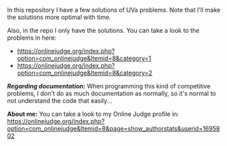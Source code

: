 In this repository I have a few solutions of UVa problems. Note that I'll make the solutions more optimal with time.

Also, in the repo I only have the solutions. You can take a look to the problems in here:

- https://onlinejudge.org/index.php?option=com_onlinejudge&Itemid=8&category=1
- https://onlinejudge.org/index.php?option=com_onlinejudge&Itemid=8&category=2


***Regarding documentation:*** When programming this kind of competitive problems, I don't do as much documentation as normally, so it's normal to not understand the code that easily...


**About me:** You can take a look to my Online Judge profile in:
https://onlinejudge.org/index.php?option=com_onlinejudge&Itemid=8&page=show_authorstats&userid=1695802
